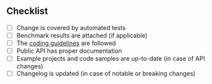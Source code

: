 <!-- Describe your changes here -->

## Checklist

- [ ] Change is covered by automated tests
- [ ] Benchmark results are attached (if applicable)
- [ ] The [coding guidelines] are followed
- [ ] Public API has proper documentation
- [ ] Example projects and code samples are up-to-date (in case of API changes)
- [ ] Changelog is updated (in case of notable or breaking changes)

[coding guidelines]: https://github.com/cossacklabs/themis/blob/master/CONTRIBUTING.md
